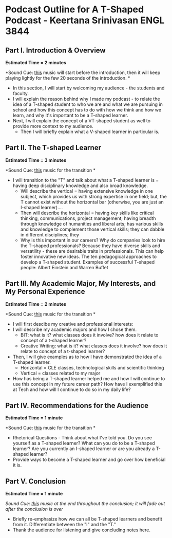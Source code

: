# Podcast Outline for A T-Shaped Podcast - Keertana Srinivasan ENGL 3844

## Part I. Introduction & Overview 
**Estimated Time = 2 minutes**

*Sound Cue: [this](https://www.freesound.org/people/Setuniman/sounds/274787/) music will start before the introduction, then it will keep playing lightly for the few 20 seconds of the introduction. *
* In this section, I will start by welcoming my audience - the students and
  faculty. 
* I will explain the reason behind why I made my podcast - to relate the idea
  of a T-shaped student to who we are and what we are pursuing in school and how
  this concept has to do with how we think and how we learn, and why it's important to be a T-shaped learner.
* Next, I will explain the concept of a VT-shaped student as well to provide more context to my
  audience.
    * Then I will briefly explain what a V-shaped learner in particular is.


    
## Part II. The T-shaped Learner
**Estimated Time = 3 minutes**

*Sound Cue: [this](http://freemusicarchive.org/music/Kevin_Hartnell/CC_BY-SA_40/Kevin_Hartnell_-_CC_BY-SA_40_-_20_Transitional_1) music for the transition *

* I will transition to the "T" and talk about what a T-shaped learner is = having deep disciplinary knowledge and also broad knowledge. 
     * Will describe the vertical = having extensive knowledge in one subject, which provides us with strong expertise in one field; but, the T cannot exist without the horizontal bar (otherwise, you are just an I-shaped learner)....
     * Then will describe the horizontal = having key skills like critical thinking, communications, project management; having breadth through knowledge of humanities and liberal arts; has various skills and knowledge to complement those vertical skills; they can dabble in different disciplines; they
     * Why is this important in our careers? Why do companies look to hire the T-shaped professionals? Because they have diverse skills and versatility - these are desirable traits in professionals. This can help foster innovative new ideas. The ten pedagogical approaches to develop a T-shaped student. Examples of successful T-shaped people: Albert Einstein and
           Warren Buffet    

## Part III. My Academic Major, My Interests, and My Personal Experience
**Estimated Time = 2 minutes**

*Sound Cue: [this](http://freemusicarchive.org/music/Kevin_Hartnell/CC_BY-SA_40/Kevin_Hartnell_-_CC_BY-SA_40_-_20_Transitional_1) music for the transition *

* I will first descibe my creative and professional interests: 
* I will describe my academic majors and how I chose them. 
    * BIT: what is it? what classes does it involve? how does it relate to concept of a t-shaped learner?
    * Creative Writing: what is it? what classes does it involve? how does it relate to concept of a t-shaped learner?
* Then, I will give examples as to how I have demonstrated the idea of a T-shaped learner.
    * Horizontal = CLE classes, technological skills and scientific thinking
    * Vertical = classes related to my major
* How has being a T-shaped learner helped me and how I will continue to use this concept in my future career path? How have I exemplified this at Tech and how will I continue to do so in my daily life?

## Part IV. Recommendations for the Audience
**Estimated Time = 1 minute**

*Sound Cue: [this](http://freemusicarchive.org/music/Kevin_Hartnell/CC_BY-SA_40/Kevin_Hartnell_-_CC_BY-SA_40_-_20_Transitional_1) music for the transition *

* Rhetorical Questions - Think about what I've told you. Do you see yourself as a T-shaped learner? What can you do to be a T-shaped learner? Are you currently an I-shaped learner or are you already a T-shaped learner?
* Provide ways to become a T-shaped learner and go over how beneficial it is.

## Part V. Conclusion
**Estimated Time = 1 minute**

*Sound Cue: [this](https://archive.org/details/Transition_201308) music at the end throughout the conclusion; it will fade out after the conclusion is over*

* Briefly re-emphasize how we can all be T-shaped learners and benefit from it. Differentiate between the "I" and the "T."
* Thank the audience for listening and give concluding notes here.


